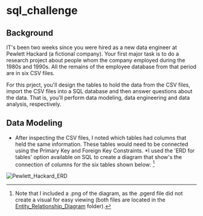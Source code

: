 # sql_challenge

## Background

IT's been two weeks since you were hired as a new data engineer at Pewlett Hackard (a fictional company). Your first major task is to do a research project about 
people whom the company employed during the 1980s and 1990s. All the remains of the employee database from that period are in six CSV files. 

For this prject, you'll design the tables to hold the data from the CSV files, import the CSV files into a SQL database and then answer questions about the data. That is, 
you'll perform data modeling, data engineering and data analysis, respectively. 

## Data Modeling
* After inspecting the CSV files, I noted which tables had columns that held the same information. These tables would need to be connected using the Primary Key and Foreign Key
Constraints. 
*I used the 'ERD for tables' option available on SQL to create a diagram that show's the connection of columns for the six tables shown below: [^1]

![Pewlett_Hackard_ERD](https://user-images.githubusercontent.com/115905663/221370266-cdb4dade-b02a-4d4e-a9a0-a2de0258eb47.png)

[^1]: Note that I included a .png of the diagram, as the .pgerd file did not create a visual for easy viewing (both files are located in the [Entity_Relationship_Diagram](Entity_Relationship_Diagram) folder). 
